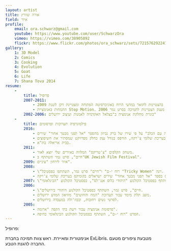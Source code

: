 ```yaml
---
layout: artist
title: אורה שוורץ
field: איור
profile:
    email: ora.schwarz@gmail.com
    youtube: https://www.youtube.com/user/SchwarzOra
    vimeo: https://vimeo.com/38905892
    flickr: https://www.flickr.com/photos/ora_schwarz/sets/72157629224103310/
gallery:
    1: 3D Model
    2: Comics
    3: Cooking
    4: Evolution
    5: Goat
    6: Life
    7: Shana Tova 2014
resume:
    - 
        title: פרופיל
        2007-2011:
            - בוגרת בהצטיינות לתואר במדעי הרוח באוניברסיטה הפתוחה ומצטיינת דקן לשנת 2009.
            - התמחות באנימציית Stop Motion. 2006 מקבלת מענק הצטיינות לתמיכה בסרט גמר.
        2002-2006: בוגרת מחלקת אנימציה ב"בצלאל האקדמיה לאמנות ועיצוב ירושלים"
    - 
        title: פילמוגרפיה תערוכות ופרסומים
        2016:
            - כפולת קומיקס "זה עם הכלב" על פי שירו של ברק גביזון מהספר "אל תפני מבטך אחור" שירים
            - ישראלים בקומיקס בעריכת שלומי צ'רקה, הודפס בגודל ענק כחלק מפרויקט שמסתיר את השיפוצים
            - בבית אריאלה בת"א.
        2011:
            - משחק הקלפים "צ'טריקס" המלווה באיורים שלי יוצא לאור.
            - חיים", סרט גמר השתתף ב"UK Jewish Film Festival".
        2009: איור לירחון "עיניים".
        2008:
            - \"רוח י-ם" ו"חיים" סרט גמר, השתתפו בפסטיבל "Tricky Women" וינה.
            - פרסום כפולת קומיקס בספר "אל תפני מבטך אחור" שירים ישראלים בקומיקס בעריכת שלומי צ'רקה.
        2007: \"חיים", סרט גמר, השתתף בפסטיבל הקולנוע "היהודי בלוס אנג'לס", בפסטיבל הקולנוע "הבינלאומי"
        2006:
            - \"חיים", סרט גמר, השתתף בפסטיבל הקולנוע היהודי בירושלים.
            - מוצג תלת מימד עבור תערוכת "המח והחושים" מוזיאון המדע ירושלים.
            - לסרטי נשים רחובות, ובבוז'ולה במעבדה בירושלים.
        2005:
            - פרסומת אנימציה עבור רשת בתי הקפה "ארומה".
            - הסרט "רוח י-ם", השתתף בפסטיבל הקולנוע הבינלאומי בחיפה.
---
```


פרופיל:

אנימטורית ומאיירת.
ראש צוות תמיכה בחברת ExLibris.
מטבעת ציפורים מטעם החברה להגנת הטבע.
